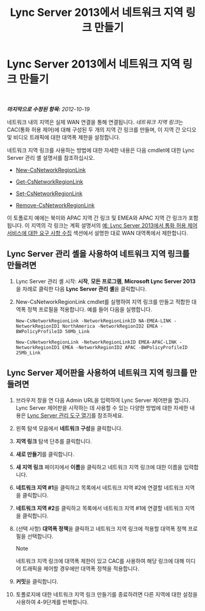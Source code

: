 ﻿---
title: Lync Server 2013에서 네트워크 지역 링크 만들기
TOCTitle: Lync Server 2013에서 네트워크 지역 링크 만들기
ms:assetid: f8163910-8935-475d-88a2-3aa44feb9dbe
ms:mtpsurl: https://technet.microsoft.com/ko-kr/library/Gg413047(v=OCS.15)
ms:contentKeyID: 49305576
ms.date: 08/24/2015
mtps_version: v=OCS.15
ms.translationtype: HT
---

# Lync Server 2013에서 네트워크 지역 링크 만들기

 

_**마지막으로 수정된 항목:** 2012-10-19_

네트워크 내의 지역은 실제 WAN 연결을 통해 연결됩니다. *네트워크 지역 링크*는 CAC(통화 허용 제어)에 대해 구성된 두 개의 지역 간 링크를 만들며, 이 지역 간 오디오 및 비디오 트래픽에 대한 대역폭 제한을 설정합니다.

네트워크 지역 링크를 사용하는 방법에 대한 자세한 내용은 다음 cmdlet에 대한 Lync Server 관리 셸 설명서를 참조하십시오.

  - [New-CsNetworkRegionLink](new-csnetworkregionlink.md)

  - [Get-CsNetworkRegionLink](get-csnetworkregionlink.md)

  - [Set-CsNetworkRegionLink](set-csnetworkregionlink.md)

  - [Remove-CsNetworkRegionLink](remove-csnetworkregionlink.md)

이 토폴로지 예에는 북미와 APAC 지역 간 링크 및 EMEA와 APAC 지역 간 링크가 포함됩니다. 이 지역의 각 링크는 계획 설명서의 [예: Lync Server 2013에서 통화 허용 제어 서비스에 대한 요구 사항 수집](lync-server-2013-example-of-gathering-your-requirements-for-call-admission-control.md) 섹션에서 설명한 대로 WAN 대역폭에서 제한합니다.

## Lync Server 관리 셸을 사용하여 네트워크 지역 링크를 만들려면

1.  Lync Server 관리 셸 시작: **시작**, **모든 프로그램**, **Microsoft Lync Server 2013**을 차례로 클릭한 다음 **Lync Server 관리 셸**을 클릭합니다.

2.  New-CsNetworkRegionLink cmdlet를 실행하여 지역 링크를 만들고 적합한 대역폭 정책 프로필을 적용합니다. 예를 들어 다음을 실행합니다.
    
        New-CsNetworkRegionLink -NetworkRegionLinkID NA-EMEA-LINK -NetworkRegionID1 NorthAmerica -NetworkRegionID2 EMEA -BWPolicyProfileID 50Mb_Link
    
        New-CsNetworkRegionLink -NetworkRegionLinkID EMEA-APAC-LINK -NetworkRegionID1 EMEA -NetworkRegionID2 APAC -BWPolicyProfileID 25Mb_Link

## Lync Server 제어판을 사용하여 네트워크 지역 링크를 만들려면

1.  브라우저 창을 연 다음 Admin URL을 입력하여 Lync Server 제어판을 엽니다. Lync Server 제어판을 시작하는 데 사용할 수 있는 다양한 방법에 대한 자세한 내용은 [Lync Server 관리 도구 열기](lync-server-2013-open-lync-server-administrative-tools.md)를 참조하세요.

2.  왼쪽 탐색 모음에서 **네트워크 구성**을 클릭합니다.

3.  **지역 링크** 탐색 단추를 클릭합니다.

4.  **새로 만들기**를 클릭합니다.

5.  **새 지역 링크** 페이지에서 **이름**을 클릭하고 네트워크 지역 링크에 대한 이름을 입력합니다.

6.  **네트워크 지역 \#1**을 클릭하고 목록에서 네트워크 지역 \#2에 연결할 네트워크 지역을 클릭합니다.

7.  **네트워크 지역 \#2**를 클릭하고 목록에서 네트워크 지역 \#1에 연결할 네트워크 지역을 클릭합니다.

8.  (선택 사항) **대역폭 정책**을 클릭하고 네트워크 지역 링크에 적용할 대역폭 정책 프로필을 선택합니다.
    

    > [!NOTE]
    > 네트워크 지역 링크에 대역폭 제한이 있고 CAC를 사용하여 해당 링크에 대해 미디어 트래픽을 제어할 경우에만 대역폭 정책을 적용합니다.



9.  **커밋**을 클릭합니다.

10. 토폴로지에 대한 네트워크 지역 링크 만들기를 종료하려면 다른 지역에 대한 설정을 사용하여 4-9단계를 반복합니다.

